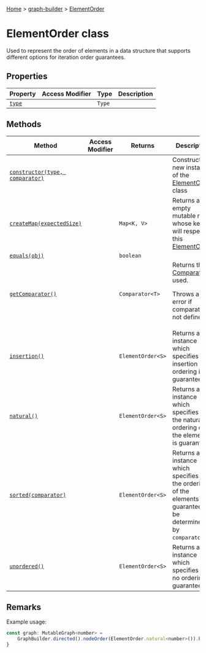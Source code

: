 [Home](./index) &gt; [graph-builder](./graph-builder.md) &gt; [ElementOrder](./graph-builder.elementorder.md)

# ElementOrder class

Used to represent the order of elements in a data structure that supports different options for iteration order guarantees.

## Properties

|  Property | Access Modifier | Type | Description |
|  --- | --- | --- | --- |
|  [`type`](./graph-builder.elementorder.type.md) |  | `Type` |  |

## Methods

|  Method | Access Modifier | Returns | Description |
|  --- | --- | --- | --- |
|  [`constructor(type, comparator)`](./graph-builder.elementorder.constructor.md) |  |  | Constructs a new instance of the [ElementOrder](./graph-builder.elementorder.md) class |
|  [`createMap(expectedSize)`](./graph-builder.elementorder.createmap.md) |  | `Map<K, V>` | Returns an empty mutable map whose keys will respect this [ElementOrder](./graph-builder.elementorder.md)<!-- -->. |
|  [`equals(obj)`](./graph-builder.elementorder.equals.md) |  | `boolean` |  |
|  [`getComparator()`](./graph-builder.elementorder.getcomparator.md) |  | `Comparator<T>` | Returns the [Comparator](./graph-builder.comparator.md) used.<p/>Throws an error if comparator is not defined |
|  [`insertion()`](./graph-builder.elementorder.insertion.md) |  | `ElementOrder<S>` | Returns an instance which specifies that insertion ordering is guaranteed. |
|  [`natural()`](./graph-builder.elementorder.natural.md) |  | `ElementOrder<S>` | Returns an instance which specifies that the natural ordering of the elements is guaranteed. |
|  [`sorted(comparator)`](./graph-builder.elementorder.sorted.md) |  | `ElementOrder<S>` | Returns an instance which specifies that the ordering of the elements is guaranteed to be determined by `comparator`<!-- -->. |
|  [`unordered()`](./graph-builder.elementorder.unordered.md) |  | `ElementOrder<S>` | Returns an instance which specifies that no ordering is guaranteed. |

## Remarks

Example usage:
```javascript
const graph: MutableGraph<number> =
    GraphBuilder.directed().nodeOrder(ElementOrder.natural<number>()).build();
}

```
